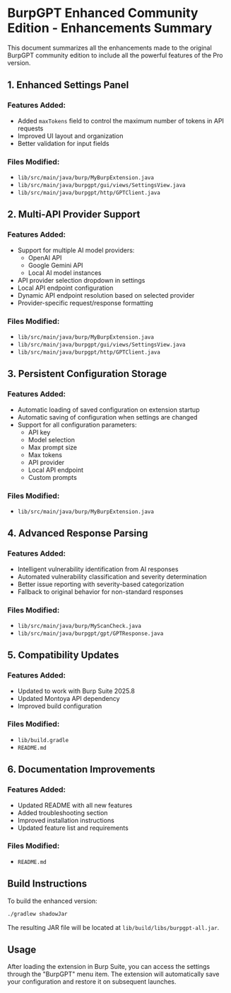 # BurpGPT Enhanced Community Edition - Enhancements Summary

This document summarizes all the enhancements made to the original BurpGPT community edition to include all the powerful features of the Pro version.

## 1. Enhanced Settings Panel

### Features Added:
- Added `maxTokens` field to control the maximum number of tokens in API requests
- Improved UI layout and organization
- Better validation for input fields

### Files Modified:
- `lib/src/main/java/burp/MyBurpExtension.java`
- `lib/src/main/java/burpgpt/gui/views/SettingsView.java`
- `lib/src/main/java/burpgpt/http/GPTClient.java`

## 2. Multi-API Provider Support

### Features Added:
- Support for multiple AI model providers:
  - OpenAI API
  - Google Gemini API
  - Local AI model instances
- API provider selection dropdown in settings
- Local API endpoint configuration
- Dynamic API endpoint resolution based on selected provider
- Provider-specific request/response formatting

### Files Modified:
- `lib/src/main/java/burp/MyBurpExtension.java`
- `lib/src/main/java/burpgpt/gui/views/SettingsView.java`
- `lib/src/main/java/burpgpt/http/GPTClient.java`

## 3. Persistent Configuration Storage

### Features Added:
- Automatic loading of saved configuration on extension startup
- Automatic saving of configuration when settings are changed
- Support for all configuration parameters:
  - API key
  - Model selection
  - Max prompt size
  - Max tokens
  - API provider
  - Local API endpoint
  - Custom prompts

### Files Modified:
- `lib/src/main/java/burp/MyBurpExtension.java`

## 4. Advanced Response Parsing

### Features Added:
- Intelligent vulnerability identification from AI responses
- Automated vulnerability classification and severity determination
- Better issue reporting with severity-based categorization
- Fallback to original behavior for non-standard responses

### Files Modified:
- `lib/src/main/java/burp/MyScanCheck.java`
- `lib/src/main/java/burpgpt/gpt/GPTResponse.java`

## 5. Compatibility Updates

### Features Added:
- Updated to work with Burp Suite 2025.8
- Updated Montoya API dependency
- Improved build configuration

### Files Modified:
- `lib/build.gradle`
- `README.md`

## 6. Documentation Improvements

### Features Added:
- Updated README with all new features
- Added troubleshooting section
- Improved installation instructions
- Updated feature list and requirements

### Files Modified:
- `README.md`

## Build Instructions

To build the enhanced version:

```bash
./gradlew shadowJar
```

The resulting JAR file will be located at `lib/build/libs/burpgpt-all.jar`.

## Usage

After loading the extension in Burp Suite, you can access the settings through the "BurpGPT" menu item. The extension will automatically save your configuration and restore it on subsequent launches.